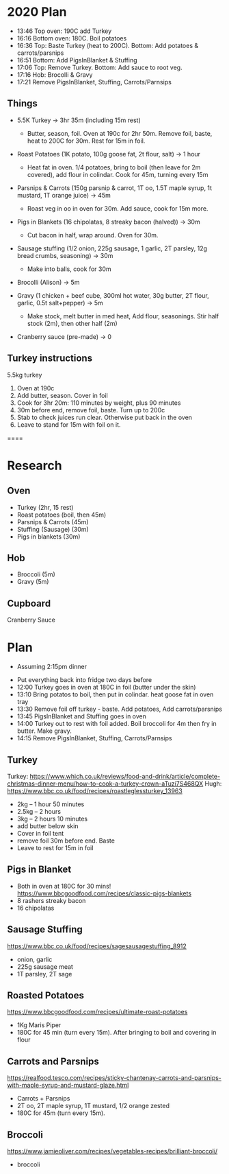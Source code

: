 # 2020 Plan

* 13:46 Top oven: 190C add Turkey
* 16:16 Bottom oven: 180C. Boil potatoes
* 16:36 Top: Baste Turkey (heat to 200C). Bottom: Add potatoes & carrots/parsnips
* 16:51 Bottom: Add PigsInBlanket & Stuffing
* 17:06 Top: Remove Turkey. Bottom: Add sauce to root veg. 
* 17:16 Hob: Brocolli & Gravy
* 17:21 Remove PigsInBlanket, Stuffing, Carrots/Parnsips

## Things

 * 5.5K Turkey -> 3hr 35m (including 15m rest)
   * Butter, season, foil. Oven at 190c for 2hr 50m. Remove foil, baste, heat to 200C for 30m. Rest for 15m in foil. 
 
 * Roast Potatoes (1K potato, 100g goose fat, 2t flour, salt) -> 1 hour
   * Heat fat in oven. 1/4 potatoes, bring to boil (then leave for 2m covered), add flour in colindar. Cook for 45m, turning every 15m
 * Parsnips & Carrots (150g parsnip & carrot, 1T oo, 1.5T maple syrup, 1t mustard, 1T orange juice) -> 45m
   * Roast veg in oo in oven for 30m. Add sauce, cook for 15m more.
 
 * Pigs in Blankets (16 chipolatas, 8 streaky bacon (halved)) -> 30m
   * Cut bacon in half, wrap around. Oven for 30m.
 * Sausage stuffing (1/2 onion, 225g sausage, 1 garlic, 2T parsley, 12g bread crumbs, seasoning) -> 30m
   * Make into balls, cook for 30m
 
 * Brocolli (Alison) -> 5m
 * Gravy (1 chicken + beef cube, 300ml hot water, 30g butter, 2T flour, garlic, 0.5t salt+pepper) -> 5m
   * Make stock, melt butter in med heat, Add flour, seasonings. Stir half stock (2m), then other half (2m)
 * Cranberry sauce (pre-made) -> 0

## Turkey instructions

5.5kg turkey

1. Oven at 190c
2. Add butter, season. Cover in foil
3. Cook for 3hr 20m: 110 minutes by weight, plus 90 minutes
4. 30m before end, remove foil, baste. Turn up to 200c
5. Stab to check juices run clear. Otherwise put back in the oven
6. Leave to stand for 15m with foil on it.

====

# Research

## Oven

* Turkey (2hr, 15 rest)
* Roast potatoes (boil, then 45m)
* Parsnips & Carrots (45m)
* Stuffing (Sausage) (30m)
* Pigs in blankets (30m)

## Hob

* Broccoli (5m)
* Gravy (5m)

## Cupboard

Cranberry Sauce

# Plan

- Assuming 2:15pm dinner

* Put everything back into fridge two days before
* 12:00 Turkey goes in oven at 180C in foil (butter under the skin)
* 13:10 Bring potatos to boil, then put in colindar. heat goose fat in oven tray
* 13:30 Remove foil off turkey - baste. Add potatoes, Add carrots/parsnips
* 13:45 PigsInBlanket and Stuffing goes in oven
* 14:00 Turkey out to rest with foil added. Boil broccoli for 4m then fry in butter. Make gravy.
* 14:15 Remove PigsInBlanket, Stuffing, Carrots/Parnsips


## Turkey

Turkey: https://www.which.co.uk/reviews/food-and-drink/article/complete-christmas-dinner-menu/how-to-cook-a-turkey-crown-aTuzi7S468QX
Hugh: https://www.bbc.co.uk/food/recipes/roastleglessturkey_13963
* 2kg – 1 hour 50 minutes
* 2.5kg – 2 hours
* 3kg – 2 hours 10 minutes
* add butter below skin
* Cover in foil tent
* remove foil 30m before end. Baste
* Leave to rest for 15m in foil

## Pigs in Blanket

* Both in oven at 180C for 30 mins!
https://www.bbcgoodfood.com/recipes/classic-pigs-blankets
* 8 rashers streaky bacon
* 16 chipolatas

## Sausage Stuffing

https://www.bbc.co.uk/food/recipes/sagesausagestuffing_8912
* onion, garlic
* 225g sausage meat
* 1T parsley, 2T sage

## Roasted Potatoes

https://www.bbcgoodfood.com/recipes/ultimate-roast-potatoes
* 1Kg Maris Piper
* 180C for 45 min (turn every 15m). After bringing to boil and covering in flour

## Carrots and Parsnips

https://realfood.tesco.com/recipes/sticky-chantenay-carrots-and-parsnips-with-maple-syrup-and-mustard-glaze.html
* Carrots + Parsnips
* 2T oo, 2T maple syrup, 1T mustard, 1/2 orange zested
* 180C for 45m (turn every 15m).

## Broccoli

https://www.jamieoliver.com/recipes/vegetables-recipes/brilliant-broccoli/
* broccoli
